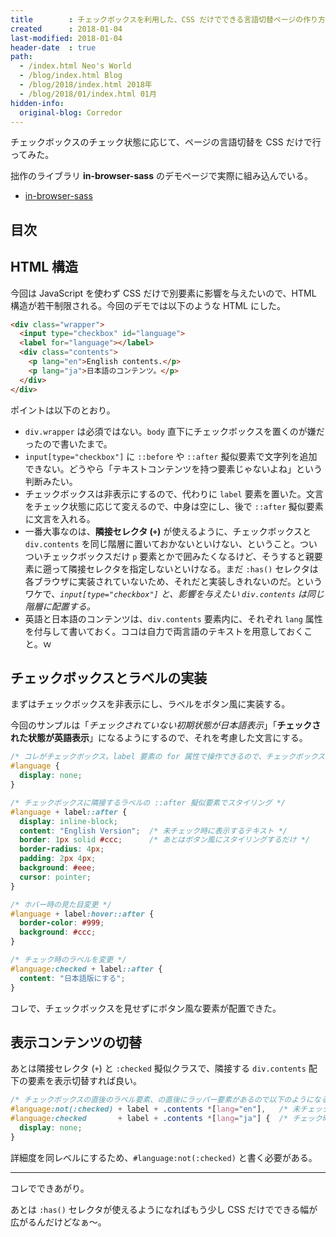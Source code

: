 ```yaml
---
title        : チェックボックスを利用した、CSS だけでできる言語切替ページの作り方
created      : 2018-01-04
last-modified: 2018-01-04
header-date  : true
path:
  - /index.html Neo's World
  - /blog/index.html Blog
  - /blog/2018/index.html 2018年
  - /blog/2018/01/index.html 01月
hidden-info:
  original-blog: Corredor
---
```


チェックボックスのチェック状態に応じて、ページの言語切替を CSS だけで行ってみた。

拙作のライブラリ **in-browser-sass** のデモページで実際に組み込んでいる。

- [in-browser-sass](https://neos21.github.io/in-browser-sass/)

## 目次

## HTML 構造

今回は JavaScript を使わず CSS だけで別要素に影響を与えたいので、HTML 構造が若干制限される。今回のデモでは以下のような HTML にした。

```html
<div class="wrapper">
  <input type="checkbox" id="language">
  <label for="language"></label>
  <div class="contents">
    <p lang="en">English contents.</p>
    <p lang="ja">日本語のコンテンツ。</p>
  </div>
</div>
```

ポイントは以下のとおり。

- `div.wrapper` は必須ではない。`body` 直下にチェックボックスを置くのが嫌だったので書いたまで。
- `input[type="checkbox"]` に `::before` や `::after` 擬似要素で文字列を追加できない。どうやら「テキストコンテンツを持つ要素じゃないよね」という判断みたい。
- チェックボックスは非表示にするので、代わりに `label` 要素を置いた。文言をチェック状態に応じて変えるので、中身は空にし、後で `::after` 擬似要素に文言を入れる。
- 一番大事なのは、**隣接セレクタ (`+`)** が使えるように、チェックボックスと `div.contents` を同じ階層に置いておかないといけない、ということ。ついついチェックボックスだけ `p` 要素とかで囲みたくなるけど、そうすると親要素に遡って隣接セレクタを指定しないといけなる。まだ `:has()` セレクタは各ブラウザに実装されていないため、それだと実装しきれないのだ。というワケで、*`input[type="checkbox"]` と、影響を与えたい `div.contents` は同じ階層に配置する。*
- 英語と日本語のコンテンツは、`div.contents` 要素内に、それぞれ `lang` 属性を付与して書いておく。ココは自力で両言語のテキストを用意しておくこと。ｗ

## チェックボックスとラベルの実装

まずはチェックボックスを非表示にし、ラベルをボタン風に実装する。

今回のサンプルは「*チェックされていない初期状態が日本語表示*」「**チェックされた状態が英語表示**」になるようにするので、それを考慮した文言にする。

```css
/* コレがチェックボックス。label 要素の for 属性で操作できるので、チェックボックス自体は非表示にする */
#language {
  display: none;
}

/* チェックボックスに隣接するラベルの ::after 擬似要素でスタイリング */
#language + label::after {
  display: inline-block;
  content: "English Version";  /* 未チェック時に表示するテキスト */
  border: 1px solid #ccc;      /* あとはボタン風にスタイリングするだけ */
  border-radius: 4px;
  padding: 2px 4px;
  background: #eee;
  cursor: pointer;
}

/* ホバー時の見た目変更 */
#language + label:hover::after {
  border-color: #999;
  background: #ccc;
}

/* チェック時のラベルを変更 */
#language:checked + label::after {
  content: "日本語版にする";
}
```

コレで、チェックボックスを見せずにボタン風な要素が配置できた。

## 表示コンテンツの切替

あとは隣接セレクタ (`+`) と `:checked` 擬似クラスで、隣接する `div.contents` 配下の要素を表示切替すれば良い。

```css
/* チェックボックスの直後のラベル要素、の直後にラッパー要素があるので以下のようになる */
#language:not(:checked) + label + .contents *[lang="en"],   /* 未チェック時は英語コンテンツを非表示 */
#language:checked       + label + .contents *[lang="ja"] {  /* チェック時は日本語コンテンツを非表示 */
  display: none;
}
```

詳細度を同レベルにするため、`#language:not(:checked)` と書く必要がある。

---

コレでできあがり。

あとは `:has()` セレクタが使えるようになればもう少し CSS だけでできる幅が広がるんだけどなぁ〜。
